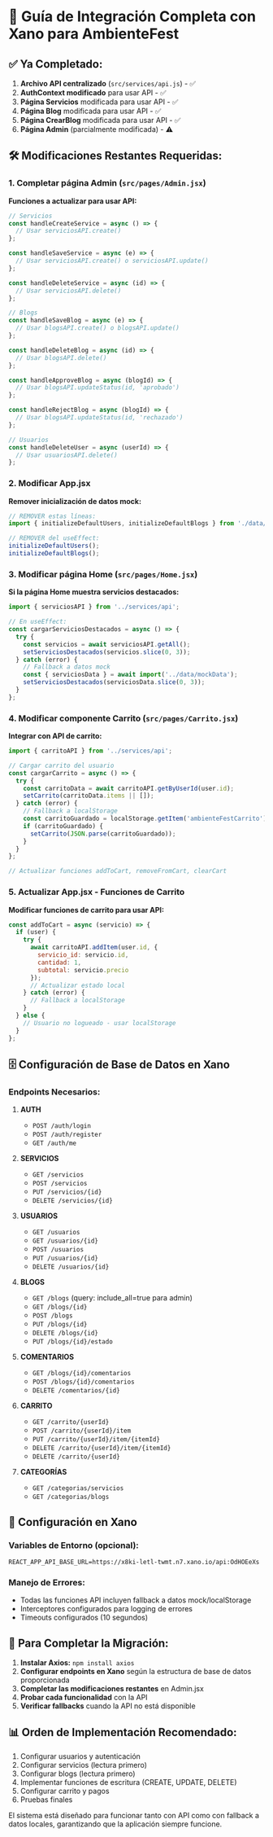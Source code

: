 # 🔄 Guía de Integración Completa con Xano para AmbienteFest

## ✅ Ya Completado:

1. **Archivo API centralizado** (`src/services/api.js`) - ✅
2. **AuthContext modificado** para usar API - ✅  
3. **Página Servicios** modificada para usar API - ✅
4. **Página Blog** modificada para usar API - ✅
5. **Página CrearBlog** modificada para usar API - ✅
6. **Página Admin** (parcialmente modificada) - ⚠️

## 🛠️ Modificaciones Restantes Requeridas:

### 1. Completar página Admin (`src/pages/Admin.jsx`)

**Funciones a actualizar para usar API:**

```jsx
// Servicios
const handleCreateService = async () => {
  // Usar serviciosAPI.create()
};

const handleSaveService = async (e) => {
  // Usar serviciosAPI.create() o serviciosAPI.update()
};

const handleDeleteService = async (id) => {
  // Usar serviciosAPI.delete()
};

// Blogs
const handleSaveBlog = async (e) => {
  // Usar blogsAPI.create() o blogsAPI.update()
};

const handleDeleteBlog = async (id) => {
  // Usar blogsAPI.delete()
};

const handleApproveBlog = async (blogId) => {
  // Usar blogsAPI.updateStatus(id, 'aprobado')
};

const handleRejectBlog = async (blogId) => {
  // Usar blogsAPI.updateStatus(id, 'rechazado')
};

// Usuarios
const handleDeleteUser = async (userId) => {
  // Usar usuariosAPI.delete()
};
```

### 2. Modificar App.jsx

**Remover inicialización de datos mock:**

```jsx
// REMOVER estas líneas:
import { initializeDefaultUsers, initializeDefaultBlogs } from './data/mockData';

// REMOVER del useEffect:
initializeDefaultUsers();
initializeDefaultBlogs();
```

### 3. Modificar página Home (`src/pages/Home.jsx`)

**Si la página Home muestra servicios destacados:**

```jsx
import { serviciosAPI } from '../services/api';

// En useEffect:
const cargarServiciosDestacados = async () => {
  try {
    const servicios = await serviciosAPI.getAll();
    setServiciosDestacados(servicios.slice(0, 3));
  } catch (error) {
    // Fallback a datos mock
    const { serviciosData } = await import('../data/mockData');
    setServiciosDestacados(serviciosData.slice(0, 3));
  }
};
```

### 4. Modificar componente Carrito (`src/pages/Carrito.jsx`)

**Integrar con API de carrito:**

```jsx
import { carritoAPI } from '../services/api';

// Cargar carrito del usuario
const cargarCarrito = async () => {
  try {
    const carritoData = await carritoAPI.getByUserId(user.id);
    setCarrito(carritoData.items || []);
  } catch (error) {
    // Fallback a localStorage
    const carritoGuardado = localStorage.getItem('ambienteFestCarrito');
    if (carritoGuardado) {
      setCarrito(JSON.parse(carritoGuardado));
    }
  }
};

// Actualizar funciones addToCart, removeFromCart, clearCart
```

### 5. Actualizar App.jsx - Funciones de Carrito

**Modificar funciones de carrito para usar API:**

```jsx
const addToCart = async (servicio) => {
  if (user) {
    try {
      await carritoAPI.addItem(user.id, {
        servicio_id: servicio.id,
        cantidad: 1,
        subtotal: servicio.precio
      });
      // Actualizar estado local
    } catch (error) {
      // Fallback a localStorage
    }
  } else {
    // Usuario no logueado - usar localStorage
  }
};
```

## 🗄️ Configuración de Base de Datos en Xano

### Endpoints Necesarios:

1. **AUTH**
   - `POST /auth/login`
   - `POST /auth/register`
   - `GET /auth/me`

2. **SERVICIOS**
   - `GET /servicios`
   - `POST /servicios`
   - `PUT /servicios/{id}`
   - `DELETE /servicios/{id}`

3. **USUARIOS**
   - `GET /usuarios`
   - `GET /usuarios/{id}`
   - `POST /usuarios`
   - `PUT /usuarios/{id}`
   - `DELETE /usuarios/{id}`

4. **BLOGS**
   - `GET /blogs` (query: include_all=true para admin)
   - `GET /blogs/{id}`
   - `POST /blogs`
   - `PUT /blogs/{id}`
   - `DELETE /blogs/{id}`
   - `PUT /blogs/{id}/estado`

5. **COMENTARIOS**
   - `GET /blogs/{id}/comentarios`
   - `POST /blogs/{id}/comentarios`
   - `DELETE /comentarios/{id}`

6. **CARRITO**
   - `GET /carrito/{userId}`
   - `POST /carrito/{userId}/item`
   - `PUT /carrito/{userId}/item/{itemId}`
   - `DELETE /carrito/{userId}/item/{itemId}`
   - `DELETE /carrito/{userId}`

7. **CATEGORÍAS**
   - `GET /categorias/servicios`
   - `GET /categorias/blogs`

## 🔧 Configuración en Xano

### Variables de Entorno (opcional):
```env
REACT_APP_API_BASE_URL=https://x8ki-letl-twmt.n7.xano.io/api:OdHOEeXs
```

### Manejo de Errores:
- Todas las funciones API incluyen fallback a datos mock/localStorage
- Interceptores configurados para logging de errores
- Timeouts configurados (10 segundos)

## 🚀 Para Completar la Migración:

1. **Instalar Axios:** `npm install axios`
2. **Configurar endpoints en Xano** según la estructura de base de datos proporcionada
3. **Completar las modificaciones restantes** en Admin.jsx
4. **Probar cada funcionalidad** con la API
5. **Verificar fallbacks** cuando la API no está disponible

## 📊 Orden de Implementación Recomendado:

1. Configurar usuarios y autenticación
2. Configurar servicios (lectura primero)
3. Configurar blogs (lectura primero)  
4. Implementar funciones de escritura (CREATE, UPDATE, DELETE)
5. Configurar carrito y pagos
6. Pruebas finales

El sistema está diseñado para funcionar tanto con API como con fallback a datos locales, garantizando que la aplicación siempre funcione.